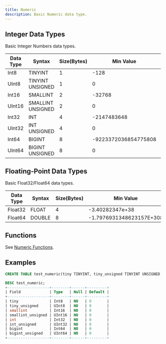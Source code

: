 ```yaml
---
title: Numeric
description: Basic Numeric data type.
---
```


## Integer Data Types

Basic Integer Numbers data types.

| Data Type | Syntax               | Size(Bytes)      | Min Value              | Max Value   |
| ----------|----------------------| --------- | ---------------------- | ----------- |
| Int8      | TINYINT              | 1 |  -128                  |  127        
| UInt8     | TINYINT UNSIGNED     | 1 |  0                     |  255
| Int16     | SMALLINT             | 2 |  -32768                |  32767
| UInt16    | SMALLINT UNSIGNED    | 2 |  0                     |  65535
| Int32     | INT                  | 4 |  -2147483648           |  2147483647
| UInt32    | INT UNSIGNED         | 4 |  0                     |  4294967295
| Int64     | BIGINT               | 8 |  -9223372036854775808  |  9223372036854775807
| UInt64    | BIGINT UNSIGNED      | 8 |  0                     |  18446744073709551615

## Floating-Point Data Types

Basic Float32/Float64 data types.

| Data Type  | Syntax    | Size(Bytes)    |  Min Value                |  Max Value |
| -----------|-----------| ------- |  ------------------------ |------------
| Float32    |  FLOAT    | 4 |  -3.40282347e+38          | 3.40282347e+38
| Float64    |  DOUBLE   | 8 |  -1.7976931348623157E+308 | 1.7976931348623157E+308

## Functions

See [Numeric Functions](/doc/reference/functions/numeric-functions).

## Examples

```sql
CREATE TABLE test_numeric(tiny TINYINT, tiny_unsigned TINYINT UNSIGNED, smallint SMALLINT, smallint_unsigned SMALLINT UNSIGNED, int INT, int_unsigned INT UNSIGNED, bigint BIGINT, bigint_unsigned BIGINT UNSIGNED);

DESC test_numeric;
+-------------------+--------+------+---------+
| Field             | Type   | Null | Default |
+-------------------+--------+------+---------+
| tiny              | Int8   | NO   | 0       |
| tiny_unsigned     | UInt8  | NO   | 0       |
| smallint          | Int16  | NO   | 0       |
| smallint_unsigned | UInt16 | NO   | 0       |
| int               | Int32  | NO   | 0       |
| int_unsigned      | UInt32 | NO   | 0       |
| bigint            | Int64  | NO   | 0       |
| bigint_unsigned   | UInt64 | NO   | 0       |
+-------------------+--------+------+---------+
```

